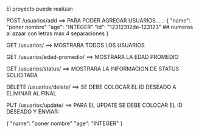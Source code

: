 El proyecto puede realizar:

POST /usuarios/add                  ==> PARA PODER AGREGAR USUARIOS.....:
{
    "name": "poner nombre"
    "age": "INTEGER"
    "id": "12312312de-123123" ## numeros al azaar con letras max 4 separaciones
}

GET /usuarios/                      ==> MOSTRARA TODOS LOS USUARIOS

GET /usuarios/edad-promedio/        ==> MOSTRARA LA EDAD PROMEDIO

GET /usuarios/status/               ==> MOSTRARA LA INFORMACION DE STATUS SOLICITADA

DELETE /usuarios/delete/<id>        ==> SE DEBE COLOCAR EL ID DESEADO A ELIMINAR AL FINAL

PUT /usuarios/update/<id>           ==> PARA EL UPDATE SE DEBE COLOCAR EL ID DESEADO Y ENVIAR:


{
    "name": "poner nombre"
    "age": "INTEGER"
}